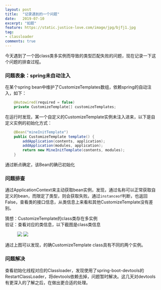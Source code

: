 ```yaml
---
layout: post
title:  "记录遇到的一个问题"
date:   2019-07-10
excerpt: "如题"
feature: https://static.justice-love.com/image/jpg/bjfj1.jpg
tag:
- classloader
comments: true
---
```


今天遇到了一个因class类多实例而导致的类型匹配失败的问题，现在记录一下这个问题的排查过程。

### 问题表象：spring未自动注入

在某个spring bean中维护了CustomizeTemplates数组，依赖spring的自动注入，如下：
```java
	@Autowired(required = false)
	private CustomizeTemplate[] customizeTemplates;
```
在运行时发现，某一个自定义的CustomizeTemplate实例未注入进来，以下是自定义实例的初始化方式：
```java
    @Bean("mineInitTemplate")
    public CustomizeTemplate template() {
        addApplication(contents, application);
        addApplication(modules, application);
        return new MineInitTemplate(contents, modules);
    }
```
通过断点确定，该Bean的确已初始化

### 问题排查

通过ApplicationContext来主动获取bean实例，发现，通过名称可以正常获取自定义的bean，而限定了类型，则会获取失败。通过`instanceof`判断，也返回False，查看类的接口信息，从类信息上来看和其他CustomizeTemplate没有差别。

猜想：CustomizeTemplate的class类存在多实例<br/>
验证：查看对应的类信息，以下截图是class类信息
<figure>
    <img src="{{ site.staticUrl }}/image/jpg/mutiinstance1.jpg?imageMogr2/auto-orient" />
    <img src="{{ site.staticUrl }}/image/jpg/mutiinstance2.jpg?imageMogr2/auto-orient" />
</figure>
通过上图可以发现，的确CustomizeTemplate class具有不同的两个实例。

### 问题解决

查看初始化线程对应的Classloader，发现使用了spring-boot-devtools的RestartClassLoader，将devtools依赖去掉，问题暂时解决。这几天对devtools有更深入的了解之后，在做出更合适的处理。
